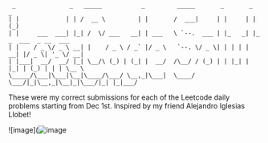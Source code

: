 
```                                                                                                                                                                                  
 _               _   _____           _         _____       _       _   _                 
| |             | | /  __ \         | |       /  ___|     | |     | | (_)                
| |     ___  ___| |_| /  \/ ___   __| | ___   \ `--.  ___ | |_   _| |_ _  ___  _ __  ___ 
| |    / _ \/ _ \ __| |    / _ \ / _` |/ _ \   `--. \/ _ \| | | | | __| |/ _ \| '_ \/ __|
| |___|  __/  __/ |_| \__/\ (_) | (_| |  __/  /\__/ / (_) | | |_| | |_| | (_) | | | \__ \
\_____/\___|\___|\__|\____/\___/ \__,_|\___|  \____/ \___/|_|\__,_|\__|_|\___/|_| |_|___/
```                                                                                                                                                                               
                                                                                                                                                                                  

These were my correct submissions for each of the Leetcode daily problems starting from Dec 1st. Inspired by my friend Alejandro Iglesias Llobet!

![image](![image](https://github.com/user-attachments/assets/d41e6ea7-bf92-4d0c-805c-3ee55d7159ac)




